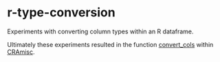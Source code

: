 # r-type-conversion

Experiments with converting column types within an R dataframe.

Ultimately these experiments resulted in the function [convert_cols](https://github.com/curtisalexander/CRAmisc/blob/master/R/data-types.R#L89) within [CRAmisc](https://github.com/curtisalexander/CRAmisc).
